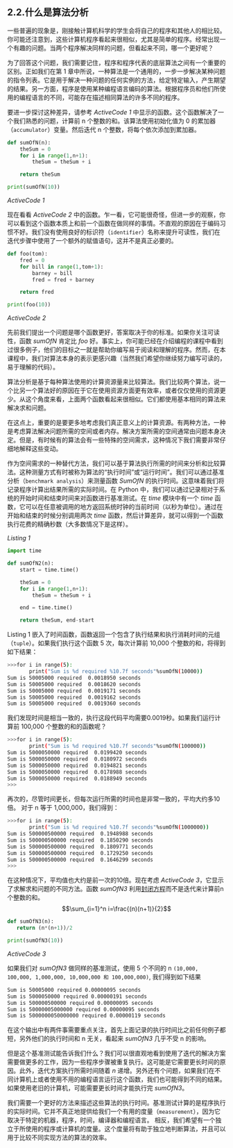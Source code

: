 ## 2.2.什么是算法分析

一些普遍的现象是，刚接触计算机科学的学生会将自己的程序和其他人的相比较。你可能还注意到，这些计算机程序看起来很相似，尤其是简单的程序。经常出现一个有趣的问题。当两个程序解决同样的问题，但看起来不同，哪一个更好呢？

为了回答这个问题，我们需要记住，程序和程序代表的底层算法之间有一个重要的区别。正如我们在第 1 章中所说，一种算法是一个通用的，一步一步解决某种问题的指令列表。它是用于解决一种问题的任何实例的方法，给定特定输入，产生期望的结果。另一方面，程序是使用某种编程语言编码的算法。根据程序员和他们所使用的编程语言的不同，可能存在描述相同算法的许多不同的程序。

要进一步探讨这种差异，请参考 _ActiveCode 1_ 中显示的函数。这个函数解决了一个我们熟悉的问题，计算前 n 个整数的和。该算法使用初始化值为 0 的累加器（`accumulator`）变量。然后迭代 n 个整数，将每个依次添加到累加器。

```python
def sumOfN(n):
    theSum = 0
    for i in range(1,n+1):
        theSum = theSum + i

    return theSum

print(sumOfN(10))
```

*ActiveCode 1*

现在看看 _ActiveCode 2_ 中的函数。乍一看，它可能很奇怪，但进一步的观察，你可以看到这个函数本质上和前一个函数在做同样的事情。不直观的原因在于编码习惯不好。我们没有使用良好的标识符（`identifier`）名称来提升可读性，我们在迭代步骤中使用了一个额外的赋值语句，这并不是真正必要的。

```python
def foo(tom):
    fred = 0
    for bill in range(1,tom+1):
        barney = bill
        fred = fred + barney

    return fred

print(foo(10))
```

*ActiveCode 2*

先前我们提出一个问题是哪个函数更好，答案取决于你的标准。如果你关注可读性，函数 *sumOfN* 肯定比 *foo* 好。事实上，你可能已经在介绍编程的课程中看到过很多例子，他们的目标之一就是帮助你编写易于阅读和理解的程序。然而，在本课程中，我们对算法本身的表示更感兴趣（当然我们希望你继续努力编写可读的，易于理解的代码）。

算法分析是基于每种算法使用的计算资源量来比较算法。我们比较两个算法，说一个比另一个算法好的原因在于它在使用资源方面更有效率，或者仅仅使用的资源更少。从这个角度来看，上面两个函数看起来很相似。它们都使用基本相同的算法来解决求和问题。

在这点上，重要的是要更多地考虑我们真正意义上的计算资源。有两种方法，一种是考虑算法解决问题所需的空间或者内存。解决方案所需的空间通常由问题本身决定。但是，有时候有的算法会有一些特殊的空间需求，这种情况下我们需要非常仔细地解释这些变动。

作为空间需求的一种替代方法，我们可以基于算法执行所需的时间来分析和比较算法。这种测量方式有时被称为算法的“执行时间”或“运行时间”。我们可以通过基准分析（`benchmark analysis`）来测量函数 *SumOfN* 的执行时间。这意味着我们将记录程序计算出结果所需的实际时间。在 Python 中，我们可以通过记录相对于系统的开始时间和结束时间来对函数进行基准测试。在 *time* 模块中有一个 *time* 函数，它可以在任意被调用的地方返回系统时钟的当前时间（以秒为单位）。通过在开始和结束的时候分别调用两次 *time* 函数，然后计算差异，就可以得到一个函数执行花费的精确秒数（大多数情况下是这样）。

*Listing 1*

```python
import time

def sumOfN2(n):
    start = time.time()

    theSum = 0
    for i in range(1,n+1):
        theSum = theSum + i

    end = time.time()

    return theSum, end-start
```

Listing 1 嵌入了时间函数，函数返回一个包含了执行结果和执行消耗时间的元组（`tuple`）。如果我们执行这个函数 5 次，每次计算前 10,000 个整数的和，将得到如下结果：

```bash
>>>for i in range(5):
       print("Sum is %d required %10.7f seconds"%sumOfN(10000))
Sum is 50005000 required  0.0018950 seconds
Sum is 50005000 required  0.0018620 seconds
Sum is 50005000 required  0.0019171 seconds
Sum is 50005000 required  0.0019162 seconds
Sum is 50005000 required  0.0019360 seconds
```

我们发现时间是相当一致的，执行这段代码平均需要0.0019秒。如果我们运行计算前 100,000 个整数的和的函数呢？

```bash
>>>for i in range(5):
       print("Sum is %d required %10.7f seconds"%sumOfN(100000))
Sum is 5000050000 required  0.0199420 seconds
Sum is 5000050000 required  0.0180972 seconds
Sum is 5000050000 required  0.0194821 seconds
Sum is 5000050000 required  0.0178988 seconds
Sum is 5000050000 required  0.0188949 seconds
>>>
```

再次的，尽管时间更长，但每次运行所需的时间也是非常一致的，平均大约多10倍。 对于 n 等于 1,000,000，我们得到：

```bash
>>>for i in range(5):
       print("Sum is %d required %10.7f seconds"%sumOfN(1000000))
Sum is 500000500000 required  0.1948988 seconds
Sum is 500000500000 required  0.1850290 seconds
Sum is 500000500000 required  0.1809771 seconds
Sum is 500000500000 required  0.1729250 seconds
Sum is 500000500000 required  0.1646299 seconds
>>>
```

在这种情况下，平均值也大约是前一次的10倍。现在考虑 *ActiveCode 3*，它显示了求解求和问题的不同方法。函数 *sumOfN3* 利用[封闭方程](https://en.wikipedia.org/wiki/1_%2B_2_%2B_3_%2B_4_%2B_%E2%8B%AF)而不是迭代来计算前n个整数的和。
$$\sum_{i=1}^n i=\frac{(n)(n+1)}{2}$$

``` python
def sumOfN3(n):
   return (n*(n+1))/2

print(sumOfN3(10))
```

*ActiveCode 3*

如果我们对 *sumOfN3* 做同样的基准测试，使用 5 个不同的 n `(10,000, 100,000, 1,000,000, 10,000,000 和 100,000,000)`, 我们得到如下结果

```bash
Sum is 50005000 required 0.00000095 seconds
Sum is 5000050000 required 0.00000191 seconds
Sum is 500000500000 required 0.00000095 seconds
Sum is 50000005000000 required 0.00000095 seconds
Sum is 5000000050000000 required 0.00000119 seconds
```

在这个输出中有两件事需要重点关注，首先上面记录的执行时间比之前任何例子都短，另外他们的执行时间和 n 无关，看起来 *sumOfN3* 几乎不受 n 的影响。

但是这个基准测试能告诉我们什么？我们可以很直观地看到使用了迭代的解决方案需要做更多的工作，因为一些程序步骤被重复执行。这可能是它需要更长时间的原因。此外，迭代方案执行所需时间随着 *n* 递增。另外还有个问题，如果我们在不同计算机上或者使用不用的编程语言运行这个函数，我们也可能得到不同的结果。如果使用老旧的计算机，可能需要更长时间才能执行完 *sumOfN3*。

我们需要一个更好的方法来描述这些算法的执行时间。基准测试计算的是程序执行的实际时间。它并不真正地提供给我们一个有用的度量（`measurement`），因为它取决于特定的机器，程序，时间，编译器和编程语言。 相反，我们希望有一个独立于所使用的程序或计算机的度量。这个度量将有助于独立地判断算法，并且可以用于比较不同实现方法的算法的效率。
